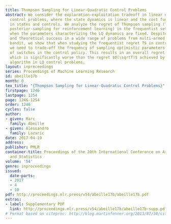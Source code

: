 ```yaml
---
title: Thompson Sampling for Linear-Quadratic Control Problems
abstract: We consider the exploration-exploitation tradeoff in linear quadratic (LQ)
  control problems, where the state dynamics is linear and the cost function is quadratic
  in states and controls. We analyze the regret of Thompson sampling (TS) (a.k.a.
  posterior-sampling for reinforcement learning) in the frequentist setting, i.e.,
  when the parameters characterizing the LQ dynamics are fixed. Despite the empirical
  and theoretical success in a wide range of problems from multi-armed bandit to linear
  bandit, we show that when studying the frequentist regret TS in control problems,
  we need to trade-off the frequency of sampling optimistic parameters and the frequency
  of switches in the control policy. This results in an overall regret of $O(T^2/3)$,
  which is significantly worse than the regret $O(\sqrtT)$ achieved by the optimism-in-face-of-uncertainty
  algorithm in LQ control problems.
layout: inproceedings
series: Proceedings of Machine Learning Research
id: abeille17b
month: 0
tex_title: "{Thompson Sampling for Linear-Quadratic Control Problems}"
firstpage: 1246
lastpage: 1254
page: 1246-1254
order: 1246
cycles: false
author:
- given: Marc
  family: Abeille
- given: Alessandro
  family: Lazaric
date: 2017-04-10
address: 
publisher: PMLR
container-title: Proceedings of the 20th International Conference on Artificial Intelligence
  and Statistics
volume: '54'
genre: inproceedings
issued:
  date-parts:
  - 2017
  - 4
  - 10
pdf: http://proceedings.mlr.press/v54/abeille17b/abeille17b.pdf
extras:
- label: Supplementary PDF
  link: http://proceedings.mlr.press/v54/abeille17b/abeille17b-supp.pdf
# Format based on citeproc: http://blog.martinfenner.org/2013/07/30/citeproc-yaml-for-bibliographies/
---
```

